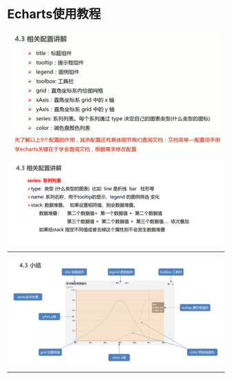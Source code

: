 # Echarts使用教程

![](.\img\QQ图片20230325104834.png)

![](.\img\QQ图片20230325150921.png)

---

![](.\img\QQ图片20230325151116.png)

---




















